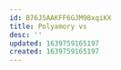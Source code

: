 ```yaml
---
id: B76J5AAKFF6GJM98xqiKX
title: Polyamory vs
desc: ''
updated: 1639759165197
created: 1639759165197
---
```


